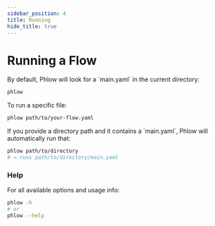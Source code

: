 ```yaml
---
sidebar_position: 4
title: Running
hide_title: true
---
```

#  Running a Flow

By default, Phlow will look for a \`main.yaml\` in the current directory:

```bash
phlow
```

To run a specific file:

```bash
phlow path/to/your-flow.yaml
```

If you provide a directory path and it contains a \`main.yaml\`, Phlow will automatically run that:

```bash
phlow path/to/directory
# → runs path/to/directory/main.yaml
```

###  Help

For all available options and usage info:

```bash
phlow -h
# or
phlow --help
```